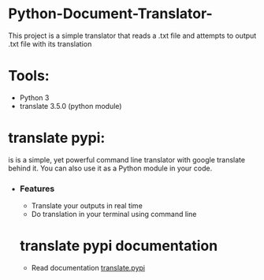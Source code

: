 # Python-Document-Translator-
This project is a simple translator that reads a .txt file and attempts to output .txt file with its translation

# Tools: 
* Python 3
* translate 3.5.0 (python module)

# translate pypi: 
 is is a simple, yet powerful command line translator with google translate behind it. You can also use it as a Python module in your code.
  * ### Features 
     * Translate your outputs in real time
     * Do translation in your terminal using command line
     
     # translate pypi documentation
     * Read documentation [translate.pypi](https://translate-python.readthedocs.io/en/latest/overview.html)

